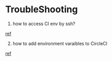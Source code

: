 # TroubleShooting

1. how to access CI env by ssh?

[ref](https://www.hwchiu.com/circleci.html)

2. how to add environment varaibles to CircleCI

[ref](https://ithelp.ithome.com.tw/articles/10230182)